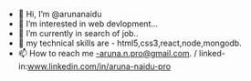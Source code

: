 - 👋 Hi, I’m @arunanaidu
- 👀 I’m interested in web devlopment...
- 🌱 I’m currently in search of job..
- 💞️ my technical skills are - html5,css3,react,node,mongodb.
- 📫 How to reach me -aruna.n.pro@gmail.com. / linked-in:www.linkedin.com/in/aruna-naidu-pro


<!---
arunanaidu/arunanaidu is a ✨ special ✨ repository because its `README.md` (this file) appears on your GitHub profile.
You can click the Preview link to take a look at your changes.
--->
